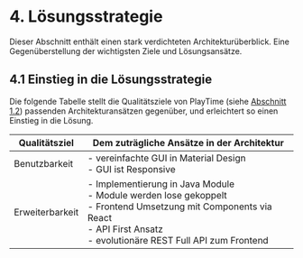 # 4. Lösungsstrategie

Dieser Abschnitt enthält einen stark verdichteten Architekturüberblick. Eine Gegenüberstellung der wichtigsten Ziele
und Lösungsansätze.

## 4.1 Einstieg in die Lösungsstrategie

Die folgende Tabelle stellt die Qualitätsziele von PlayTime (siehe [Abschnitt 1.2](1_Einfuehrung_Ziele.md#12-qualittsziele)) passenden Architekturansätzen gegenüber, und erleichtert
so einen Einstieg in die Lösung.

| Qualitätsziel   | Dem zuträgliche Ansätze in der Architektur                                                                                                                                                 |
|-----------------|--------------------------------------------------------------------------------------------------------------------------------------------------------------------------------------------|
| Benutzbarkeit   | - vereinfachte GUI in Material Design<br> - GUI ist Responsive<br>                                                                                                                         |
| Erweiterbarkeit | - Implementierung in Java Module<br> - Module werden lose gekoppelt<br> - Frontend Umsetzung mit Components via React<br> - API First Ansatz<br> - evolutionäre REST Full API zum Frontend |